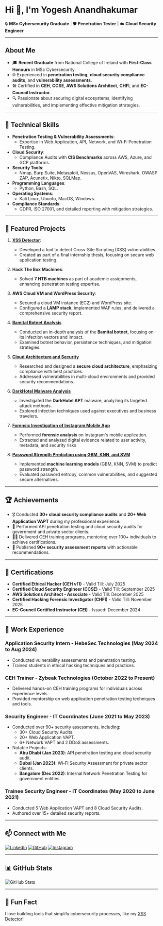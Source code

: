 # Hi 👋, I'm Yogesh Anandhakumar

🔒 **MSc Cybersecurity Graduate** | 🛡️ **Penetration Tester** | ☁️ **Cloud Security Engineer**

---

## About Me

- 🎓 **Recent Graduate** from National College of Ireland with **First-Class Honours** in MSc Cybersecurity.
- 🌐 Experienced in **penetration testing**, **cloud security compliance audits**, and **vulnerability assessments**.
- 🛠️ Certified in **CEH**, **CCSE**, **AWS Solutions Architect**, **CHFI**, and **EC-Council Instructor**.
- 🔍 Passionate about securing digital ecosystems, identifying vulnerabilities, and implementing effective mitigation strategies.

---

## 🔧 Technical Skills

- **Penetration Testing & Vulnerability Assessments**:
  - Expertise in Web Application, API, Network, and Wi-Fi Penetration Testing.
- **Cloud Security**:
  - Compliance Audits with **CIS Benchmarks** across AWS, Azure, and GCP platforms.
- **Security Tools**:
  - Nmap, Burp Suite, Metasploit, Nessus, OpenVAS, Wireshark, OWASP ZAP, Acunetix, Nikto, SQLMap.
- **Programming Languages**:
  - Python, Bash, SQL.
- **Operating Systems**:
  - Kali Linux, Ubuntu, MacOS, Windows.
- **Compliance Standards**:
  - GDPR, ISO 27001, and detailed reporting with mitigation strategies.

---

## 📂 Featured Projects

1. **[XSS Detector](https://github.com/Yog267/XSSFind)**:
   - Developed a tool to detect Cross-Site Scripting (XSS) vulnerabilities.
   - Created as part of a final internship thesis, focusing on secure web application testing.

2. **Hack The Box Machines**:
   - Solved **7 HTB machines** as part of academic assignments, enhancing penetration testing expertise.

3. **AWS Cloud VM and WordPress Security**:
   - Secured a cloud VM instance (EC2) and WordPress site.
   - Configured a **LAMP stack**, implemented WAF rules, and delivered a comprehensive security report.

4. **[Bamital Botnet Analysis](https://github.com/Yog267/Projects/blob/main/Bamital%20Botnet%20Analysis.pdf)**  
   - Conducted an in-depth analysis of the **Bamital botnet**, focusing on its infection vectors and impact.  
   - Examined botnet behavior, persistence techniques, and mitigation strategies.  

5. **[Cloud Architecture and Security](https://github.com/Yog267/Projects/blob/main/Cloud%20Architecture%20and%20Security.pdf)**  
   - Researched and designed a **secure cloud architecture**, emphasizing compliance with best practices.  
   - Addressed vulnerabilities in multi-cloud environments and provided security recommendations.  

6. **[DarkHotel Malware Analysis](https://github.com/Yog267/Projects/blob/main/DarkHotel%20Malware%20Analysis.pdf)**  
   - Investigated the **DarkHotel APT** malware, analyzing its targeted attack methods.  
   - Explored infection techniques used against executives and business travelers.  

7. **[Forensic Investigation of Instagram Mobile App](https://github.com/Yog267/Projects/blob/main/Forensic%20Investigation%20of%20Instagram%20Mobile%20App.pdf)**  
   - Performed **forensic analysis** on Instagram's mobile application.  
   - Extracted and analyzed digital evidence related to user activity, metadata, and security risks.  

8. **[Password Strength Prediction using GBM, KNN, and SVM](https://github.com/Yog267/Projects/blob/main/Password%20Strength%20Prediction%20using%20GBM%2C%20KNN%2C%20SVM.pdf)**  
   - Implemented **machine learning models** (GBM, KNN, SVM) to predict password strength.  
   - Evaluated password entropy, common vulnerabilities, and suggested secure alternatives.  

---

## 🏆 Achievements

- 🎖️ Conducted **30+ cloud security compliance audits** and **20+ Web Application VAPT** during my professional experience.
- 🥇 Performed API penetration testing and cloud security audits for government and private sector clients.
- 🧑‍🏫 Delivered CEH training programs, mentoring over 100+ individuals to achieve certifications.
- 📜 Published **90+ security assessment reports** with actionable recommendations.

---

## 🌟 Certifications

- **Certified Ethical Hacker (CEH v11)** - Valid Till: July 2025  
- **Certified Cloud Security Engineer (CCSE)** - Valid Till: September 2025  
- **AWS Solutions Architect - Associate** - Valid Till: December 2025  
- **Certified Hacking Forensic Investigator (CHFI)** - Valid Till: November 2025  
- **EC-Council Certified Instructor (CEI)** - Issued: December 2024  

---

## 💼 Work Experience

### **Application Security Intern - HebeSec Technologies (May 2024 to Aug 2024)**
- Conducted vulnerability assessments and penetration testing.
- Trained students in ethical hacking techniques and practices.

### **CEH Trainer - Zybeak Technologies (October 2022 to Present)**
- Delivered hands-on CEH training programs for individuals across experience levels.
- Provided mentorship on web application penetration testing techniques and tools.

### **Security Engineer - IT Coordinates (June 2021 to May 2023)**
- Conducted over 90+ security assessments, including:
  - 30+ Cloud Security Audits.
  - 20+ Web Application VAPT.
  - 6+ Network VAPT and 2 DDoS assessments.
- Notable Projects:
  - **Abu Dhabi (Jan 2023)**: API penetration testing and cloud security audit.
  - **Dubai (Jan 2023)**: Wi-Fi Security Assessment for private sector clients.
  - **Bangalore (Dec 2022)**: Internal Network Penetration Testing for government entities.

### **Trainee Security Engineer - IT Coordinates (May 2020 to June 2021)**
- Conducted 5 Web Application VAPT and 8 Cloud Security Audits.
- Authored over 15+ detailed security reports.

---

## 📫 Connect with Me

[![LinkedIn](https://img.shields.io/badge/LinkedIn-0077B5?style=for-the-badge&logo=linkedin&logoColor=white)](https://linkedin.com/in/yogesh-anandhakumar)
[![GitHub](https://img.shields.io/badge/GitHub-181717?style=for-the-badge&logo=github&logoColor=white)](https://github.com/Yog267)
[![Instagram](https://img.shields.io/badge/Instagram-E4405F?style=for-the-badge&logo=instagram&logoColor=white)](https://www.instagram.com/_y0ge5h_/)

---

## 📊 GitHub Stats

![GitHub Stats](https://github-readme-stats.vercel.app/api?username=Yog267&show_icons=true&theme=radical)

---

## 🧩 Fun Fact
I love building tools that simplify cybersecurity processes, like my [XSS Detector](https://github.com/Yog267/XSSFind)!
